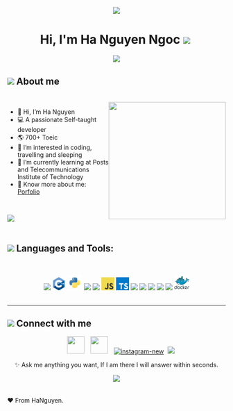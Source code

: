 
<p align="center"> 	
    <img src="https://media.giphy.com/media/ibWGYUw1hF4Q8gMOhi/giphy.gif" width="300"/>
<!--     <img src="https://media.giphy.com/media/kSxi9DiWH4Q8q1Kbql/giphy.gif" width="300"/> -->
<!--     <img src="https://media.giphy.com/media/5ALW1Wkxuou7T2ooyV/giphy.gif" width="250"/> -->
    <h1 align="center"><b>Hi,  I'm Ha Nguyen Ngoc </b><img src="https://media.giphy.com/media/ObNTw8Uzwy6KQ/giphy.gif" width="40px">&nbsp</h1>
    <p align="center"><a href="https://github.com/DenverCoder1/readme-typing-svg"><img src="https://readme-typing-svg.herokuapp.com?font=Time+New+Roman&color=cyan&size=25&center=true&vCenter=true&width=600&height=100&lines=Backend+Developer...&hearts;++;An+engineering+student+at+PTIT;Love+to+learn+new+stuffs..<3"></a></p>
</p>

## <img src="https://media2.giphy.com/media/QssGEmpkyEOhBCb7e1/giphy.gif?cid=ecf05e47a0n3gi1bfqntqmob8g9aid1oyj2wr3ds3mg700bl&rid=giphy.gif" width ="25" > <b> About me</b>
<br>
    <img align="right" src="https://media.giphy.com/media/QvpqTCiEcwtvx6wwJK/giphy.gif" width="270" height="270" frameBorder="0" class="giphy-embed" allowFullScreen></img></p>
    <ul>
        <li>🐍 Hi, I’m Ha Nguyen </li>
	<li>💻 A passionate Self-taught developer</li>
        <li>🌎 700+ Toeic</li>
        <li>🌱 I’m interested in coding, travelling and sleeping</li>
        <li>📖 I’m currently learning at Posts and Telecommunications Institute of Technology</li>
	<li>🐣 Know more about me: <a href="https://my-porfolio-beta-five.vercel.app/">Porfolio</a></li>
    </ul>
<br>

<img src="https://user-images.githubusercontent.com/73097560/115834477-dbab4500-a447-11eb-908a-139a6edaec5c.gif"><br><br>

## <img src="https://media2.giphy.com/media/QssGEmpkyEOhBCb7e1/giphy.gif?cid=ecf05e47a0n3gi1bfqntqmob8g9aid1oyj2wr3ds3mg700bl&rid=giphy.gif" width ="25" > <b> Languages and Tools:</b>
<br>
<p align="center">
    <code><img height="30" src="https://user-images.githubusercontent.com/59575502/127426751-01af6b81-3523-47d2-95b8-6166f9c3c3aa.png" ></code>
    <code><img height="30" src="https://raw.githubusercontent.com/devicons/devicon/master/icons/cplusplus/cplusplus-original.svg" ></code>
    <code><img height="35" src="https://raw.githubusercontent.com/github/explore/80688e429a7d4ef2fca1e82350fe8e3517d3494d/topics/python/python.png" ></code>
    <code><img height="30" src="https://cdn.jsdelivr.net/gh/devicons/devicon/icons/html5/html5-original.svg" ></code>
    <code><img height="30" src="https://upload.wikimedia.org/wikipedia/commons/thumb/6/62/CSS3_logo.svg/48px-CSS3_logo.svg.png" ></code>
    <code><img height="30" src="https://raw.githubusercontent.com/github/explore/80688e429a7d4ef2fca1e82350fe8e3517d3494d/topics/javascript/javascript.png" ></code>
    <code><img height="30" src="https://raw.githubusercontent.com/github/explore/80688e429a7d4ef2fca1e82350fe8e3517d3494d/topics/typescript/typescript.png" ></code>
    <code><img height="35" src="https://cdn.jsdelivr.net/gh/devicons/devicon@latest/icons/nodejs/nodejs-original-wordmark.svg" ></code>
    <code><img height="35" src="https://cdn.jsdelivr.net/gh/devicons/devicon/icons/java/java-original.svg" ></code>
    <code><img height="35" src="https://cdn.jsdelivr.net/gh/devicons/devicon@latest/icons/postgresql/postgresql-original-wordmark.svg" ></code>
    <code><img height="35" src="https://img.icons8.com/color/48/000000/mongodb.png" ></code>
    <code><img height="35" src="https://user-images.githubusercontent.com/64439609/212556685-de9a7c04-31b0-43b6-af39-7c82ac13b321.png" ></code>
    <code><img height="35" src="https://raw.githubusercontent.com/devicons/devicon/master/icons/docker/docker-original-wordmark.svg" ></code>
<br><br>

<!-- ---

## <img src="https://media.giphy.com/media/iY8CRBdQXODJSCERIr/giphy.gif" width="35"><b> Github Status </b>


<div align="center">

<a href="https://github.com/0xabdulkhalid/">
  <img src="https://github-readme-stats.vercel.app/api?username=HaNguyen1099&include_all_commits=true&count_private=true&show_icons=true&line_height=20&title_color=7A7ADB&icon_color=2234AE&text_color=D3D3D3&bg_color=0,000000,130F40" width="462"/>
  <img src="https://github-readme-stats.vercel.app/api/top-langs?username=HaNguyen1099&show_icons=true&locale=en&layout=compact&line_height=20&title_color=7A7ADB&icon_color=2234AE&text_color=D3D3D3&bg_color=0,000000,130F40" width="350"/>

</a>
</div> -->

-----
## <img src="https://media2.giphy.com/media/QssGEmpkyEOhBCb7e1/giphy.gif?cid=ecf05e47a0n3gi1bfqntqmob8g9aid1oyj2wr3ds3mg700bl&rid=giphy.gif" width ="25" > <b> Connect with me</b>
<a>
    <div align="center"  class="icons-social" style="margin-left: 10px;">
        <a style="margin-left: 10px;"  target="_blank" href="https://www.facebook.com/nnha.1099">
		<img width="40px" height="40px" src="https://img.icons8.com/doodle/48/facebook-new.png"></a> 
        <a style="margin-left: 10px;" target="_blank" href="mailto:nnha.1099@gmail.com">
		<img width="40px" height="40px" src="https://img.icons8.com/plasticine/100/gmail-new.png"></a> 
        <a style="margin-left: 10px;" target="_blank" href="https://www.instagram.com/__nn.ha/">
		<img width="40px" height="40px" src="https://img.icons8.com/pulsar-color/48/instagram-new.png" alt="instagram-new"/></a>
	<a style="margin-left: 5px;" target="_blank" href="https://hanguyen1099.github.io/My-Porfolio/">
		<img src="https://img.icons8.com/plasticine/40/000000/resume.png" >
        </a>
    </div>
 
<div align='center'>

<p>✨ Ask me anything you want, If I am there I will answer within seconds.</p>

<img src="https://user-images.githubusercontent.com/73097560/115834477-dbab4500-a447-11eb-908a-139a6edaec5c.gif"><br><br>

<!-- ---
<div align="left">
	
[![](https://visitcount.itsvg.in/api?id=HaNguyen1099&label=Profile%20Views&color=1&icon=2&pretty=true)](https://visitcount.itsvg.in)
</div> -->
<p align="left">❤️ From HaNguyen.</p>

